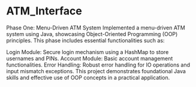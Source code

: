 # ATM_Interface
Phase One: Menu-Driven ATM System
Implemented a menu-driven ATM system using Java, showcasing Object-Oriented Programming (OOP) principles. This phase includes essential functionalities such as:

Login Module: Secure login mechanism using a HashMap to store usernames and PINs.
Account Module: Basic account management functionalities.
Error Handling: Robust error handling for IO operations and input mismatch exceptions.
This project demonstrates foundational Java skills and effective use of OOP concepts in a practical application.
